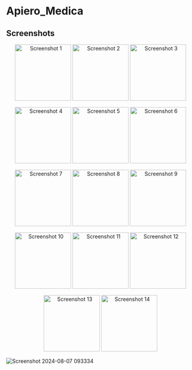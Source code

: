 # Apiero_Medica


## Screenshots

<p align="center">
  <img src="https://github.com/user-attachments/assets/ebcb5bf1-8da7-48ac-98d8-21c7de1e5374" alt="Screenshot 1" width="150"/>
  <img src="https://github.com/user-attachments/assets/1995b4f4-6609-4c39-b2f0-7e0700e9a8c5" alt="Screenshot 2" width="150"/>
  <img src="https://github.com/user-attachments/assets/46b622bc-ae00-42dd-a253-607b910ae7b5" alt="Screenshot 3" width="150"/>
</p>
<p align="center">
  <img src="https://github.com/user-attachments/assets/0bec9feb-f8ec-431f-ab3a-e53243fb92ea" alt="Screenshot 4" width="150"/>
  <img src="https://github.com/user-attachments/assets/7de4c290-d817-4bad-9142-564ecd8a8017" alt="Screenshot 5" width="150"/>
  <img src="https://github.com/user-attachments/assets/e080ed6a-efeb-4438-af37-c916c42fe26c" alt="Screenshot 6" width="150"/>
</p>
<p align="center">
  <img src="https://github.com/user-attachments/assets/03a72522-7c63-415b-b9d9-0e4447721825" alt="Screenshot 7" width="150"/>
  <img src="https://github.com/user-attachments/assets/1565b406-c956-4913-9e66-098659e8b7af" alt="Screenshot 8" width="150"/>
  <img src="https://github.com/user-attachments/assets/54aaf90d-f469-4060-8517-0435492a77f8" alt="Screenshot 9" width="150"/>
</p>
<p align="center">
  <img src="https://github.com/user-attachments/assets/fff836c9-4878-4377-819b-4106ee02655f" alt="Screenshot 10" width="150"/>
  <img src="https://github.com/user-attachments/assets/0e3c49ba-dd26-49e0-ae66-aa12573482c8" alt="Screenshot 11" width="150"/>
  <img src="https://github.com/user-attachments/assets/5808e8f8-134b-4b15-9315-e65146fcc783" alt="Screenshot 12" width="150"/>
</p>
<p align="center">
  <img src="https://github.com/user-attachments/assets/1764eaa4-edc8-4b37-8017-85d974cacb01" alt="Screenshot 13" width="150"/>
  <img src="https://github.com/user-attachments/assets/0943ed34-42dc-4ea9-a7e4-c3df5e5f5037" alt="Screenshot 14" width="150"/>
</p>

![Screenshot 2024-08-07 093334](https://github.com/user-attachments/assets/171d0516-3026-446a-b523-023c3b073c2b)
